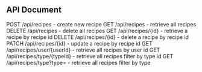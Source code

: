 ## API Document

POST /api/recipes - create new recipe
GET /api/recipes - retrieve all recipes
DELETE /api/recipes - delete all recipes
GET /api/recipes/{id} - retrieve a recipe by recipe id
DELETE /api/recipes/{id} - delete a recipe by recipe id
PATCH /api/recipes/{id} - update a recipe by recipe id
GET /api/recipes/user/{userId} - retrieve all recipes by user id
GET /api/recipes/type/{typeId} - retrieve all recipes filter by type id
GET /api/recipes/type?type= - retrieve all recipes filter by type
